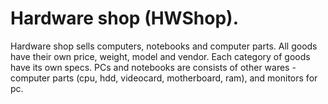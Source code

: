 Hardware shop (HWShop).
=============
Hardware shop sells computers, notebooks and computer parts.
All goods have their own price, weight, model and vendor. Each category of goods have its own specs.
PCs and notebooks are consists of other wares - computer parts (cpu, hdd, videocard, motherboard, ram), and monitors for pc.